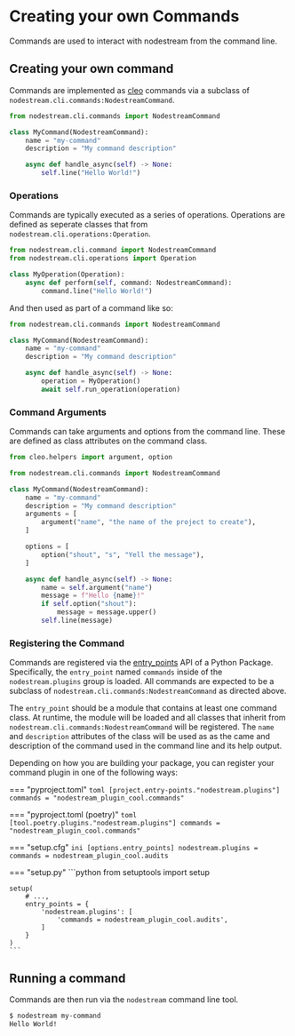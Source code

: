 # Creating your own Commands

Commands are used to interact with nodestream from the command line.

## Creating your own command

Commands are implemented as [cleo](https://cleo.readthedocs.io/en/latest/usage.html) commands via a subclass of `nodestream.cli.commands:NodestreamCommand`.

```python
from nodestream.cli.commands import NodestreamCommand

class MyCommand(NodestreamCommand):
    name = "my-command"
    description = "My command description"

    async def handle_async(self) -> None:
        self.line("Hello World!")
```

### Operations

Commands are typically executed as a series of operations. Operations are defined as seperate classes that from `nodestream.cli.operations:Operation`.

```python
from nodestream.cli.command import NodestreamCommand
from nodestream.cli.operations import Operation

class MyOperation(Operation):
    async def perform(self, command: NodestreamCommand):
        command.line("Hello World!")
```

And then used as part of a command like so:

```python
from nodestream.cli.commands import NodestreamCommand

class MyCommand(NodestreamCommand):
    name = "my-command"
    description = "My command description"

    async def handle_async(self) -> None:
        operation = MyOperation()
        await self.run_operation(operation)
```

### Command Arguments

Commands can take arguments and options from the command line. These are defined as class attributes on the command class.

```python
from cleo.helpers import argument, option

from nodestream.cli.commands import NodestreamCommand

class MyCommand(NodestreamCommand):
    name = "my-command"
    description = "My command description"
    arguments = [
        argument("name", "the name of the project to create"),
    ]

    options = [
        option("shout", "s", "Yell the message"),
    ]

    async def handle_async(self) -> None:
        name = self.argument("name")
        message = f"Hello {name}!"
        if self.option("shout"):
            message = message.upper()
        self.line(message)
```


### Registering the Command

Commands are registered via the [entry_points](https://setuptools.pypa.io/en/latest/userguide/entry_point.html#entry-points-for-plugins) API of a Python Package. Specifically, the `entry_point` named `commands` inside of the `nodestream.plugins` group is loaded. All commands are expected to be a subclass of `nodestream.cli.commands:NodestreamCommand` as directed above.

The `entry_point` should be a module that contains at least one command class. At runtime, the module will be loaded and all classes that inherit from `nodestream.cli.commands:NodestreamCommand` will be registered. The `name` and `description` attributes of the class will be used as as the came and description of the command used in the command line and its help output.

Depending on how you are building your package, you can register your command plugin in one of the following ways:

=== "pyproject.toml"
    ```toml
    [project.entry-points."nodestream.plugins"]
    commands = "nodestream_plugin_cool.commands"
    ```

=== "pyproject.toml (poetry)"
    ```toml
    [tool.poetry.plugins."nodestream.plugins"]
    commands = "nodestream_plugin_cool.commands"
    ```

=== "setup.cfg"
    ```ini
    [options.entry_points]
    nodestream.plugins =
        commands = nodestream_plugin_cool.audits
    ```

=== "setup.py"
    ```python
    from setuptools import setup

    setup(
        # ...,
        entry_points = {
            'nodestream.plugins': [
                'commands = nodestream_plugin_cool.audits',
            ]
        }
    )
    ```

## Running a command

Commands are then run via the `nodestream` command line tool.

```bash
$ nodestream my-command
Hello World!
```
